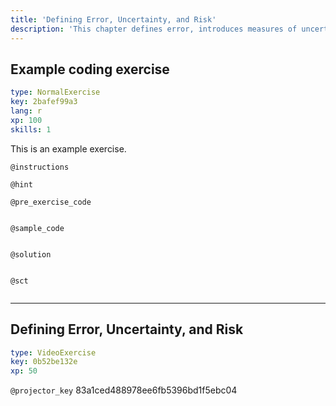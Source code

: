 ```yaml
---
title: 'Defining Error, Uncertainty, and Risk'
description: 'This chapter defines error, introduces measures of uncertainty, and provides a framework for evaluating risk.'
---
```


## Example coding exercise

```yaml
type: NormalExercise
key: 2bafef99a3
lang: r
xp: 100
skills: 1
```

This is an example exercise.

`@instructions`


`@hint`


`@pre_exercise_code`
```{r}

```

`@sample_code`
```{r}

```

`@solution`
```{r}

```

`@sct`
```{r}

```

---

## Defining Error, Uncertainty, and Risk

```yaml
type: VideoExercise
key: 0b52be132e
xp: 50
```

`@projector_key`
83a1ced488978ee6fb5396bd1f5ebc04
